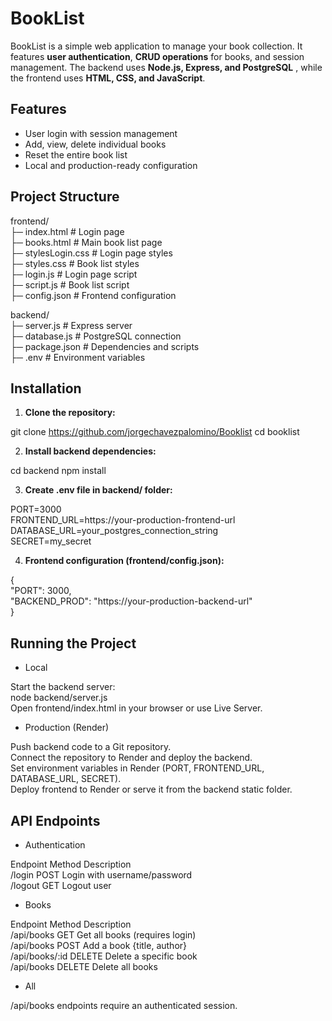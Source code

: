 # BookList
BookList is a simple web application to manage your book collection. It features **user authentication**,
**CRUD operations** for books, and session management. The backend uses **Node.js, Express, and PostgreSQL**
, while the frontend uses **HTML, CSS, and JavaScript**.

## Features

- User login with session management  
- Add, view, delete individual books  
- Reset the entire book list  
- Local and production-ready configuration  
  
## Project Structure

frontend/  
├─ index.html # Login page  
├─ books.html # Main book list page  
├─ stylesLogin.css # Login page styles  
├─ styles.css # Book list styles  
├─ login.js # Login page script  
├─ script.js # Book list script  
├─ config.json # Frontend configuration  

backend/  
├─ server.js # Express server  
├─ database.js # PostgreSQL connection  
├─ package.json # Dependencies and scripts  
├─ .env # Environment variables  

## Installation

1. **Clone the repository:**

git clone https://github.com/jorgechavezpalomino/Booklist
cd booklist

2. **Install backend dependencies:**

cd backend
npm install

3. **Create .env file in backend/ folder:**

PORT=3000  
FRONTEND_URL=https://your-production-frontend-url  
DATABASE_URL=your_postgres_connection_string  
SECRET=my_secret  

4. **Frontend configuration (frontend/config.json):**

{  
  "PORT": 3000,  
  "BACKEND_PROD": "https://your-production-backend-url"  
}  

## Running the Project
- Local

Start the backend server:  
node backend/server.js  
Open frontend/index.html in your browser or use Live Server.  

- Production (Render)

Push backend code to a Git repository.  
Connect the repository to Render and deploy the backend.  
Set environment variables in Render (PORT, FRONTEND_URL, DATABASE_URL, SECRET).  
Deploy frontend to Render or serve it from the backend static folder.  

## API Endpoints

- Authentication

Endpoint	Method	Description  
/login	POST	Login with username/password  
/logout	GET	Logout user  

- Books

Endpoint	Method	Description  
/api/books	GET	Get all books (requires login)  
/api/books	POST	Add a book {title, author}  
/api/books/:id	DELETE	Delete a specific book  
/api/books	DELETE	Delete all books  

- All

/api/books endpoints require an authenticated session.  
